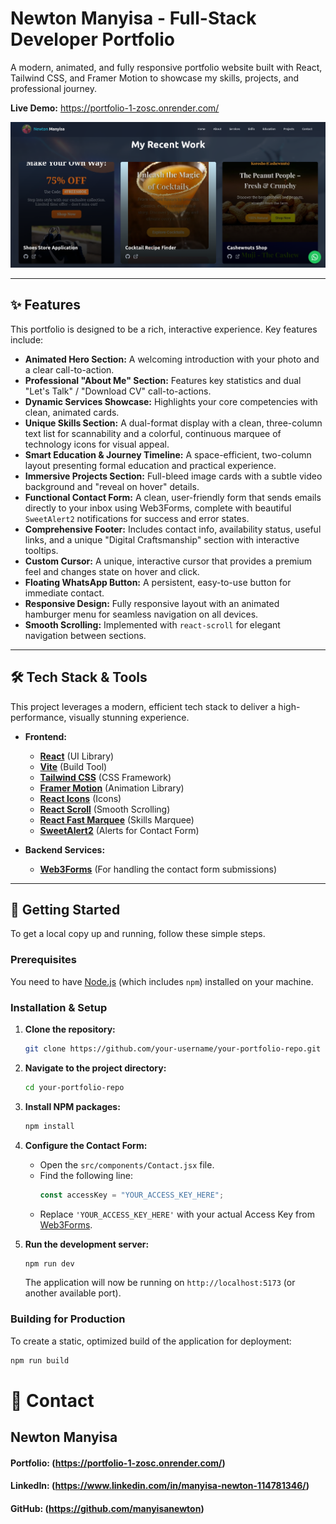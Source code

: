 # Newton Manyisa - Full-Stack Developer Portfolio

A modern, animated, and fully responsive portfolio website built with React, Tailwind CSS, and Framer Motion to showcase my skills, projects, and professional journey.

**Live Demo:** https://portfolio-1-zosc.onrender.com/

![Portfolio Screenshot](./public/screenshot.png)

---

## ✨ Features

This portfolio is designed to be a rich, interactive experience. Key features include:

- **Animated Hero Section:** A welcoming introduction with your photo and a clear call-to-action.
- **Professional "About Me" Section:** Features key statistics and dual "Let's Talk" / "Download CV" call-to-actions.
- **Dynamic Services Showcase:** Highlights your core competencies with clean, animated cards.
- **Unique Skills Section:** A dual-format display with a clean, three-column text list for scannability and a colorful, continuous marquee of technology icons for visual appeal.
- **Smart Education & Journey Timeline:** A space-efficient, two-column layout presenting formal education and practical experience.
- **Immersive Projects Section:** Full-bleed image cards with a subtle video background and "reveal on hover" details.
- **Functional Contact Form:** A clean, user-friendly form that sends emails directly to your inbox using Web3Forms, complete with beautiful `SweetAlert2` notifications for success and error states.
- **Comprehensive Footer:** Includes contact info, availability status, useful links, and a unique "Digital Craftsmanship" section with interactive tooltips.
- **Custom Cursor:** A unique, interactive cursor that provides a premium feel and changes state on hover and click.
- **Floating WhatsApp Button:** A persistent, easy-to-use button for immediate contact.
- **Responsive Design:** Fully responsive layout with an animated hamburger menu for seamless navigation on all devices.
- **Smooth Scrolling:** Implemented with `react-scroll` for elegant navigation between sections.

---

## 🛠️ Tech Stack & Tools

This project leverages a modern, efficient tech stack to deliver a high-performance, visually stunning experience.

- **Frontend:**

  - [**React**](https://reactjs.org/) (UI Library)
  - [**Vite**](https://vitejs.dev/) (Build Tool)
  - [**Tailwind CSS**](https://tailwindcss.com/) (CSS Framework)
  - [**Framer Motion**](https://www.framer.com/motion/) (Animation Library)
  - [**React Icons**](https://react-icons.github.io/react-icons/) (Icons)
  - [**React Scroll**](https://github.com/fisshy/react-scroll) (Smooth Scrolling)
  - [**React Fast Marquee**](https://www.react-fast-marquee.com/) (Skills Marquee)
  - [**SweetAlert2**](https://sweetalert2.github.io/) (Alerts for Contact Form)

- **Backend Services:**
  - [**Web3Forms**](https://web3forms.com/) (For handling the contact form submissions)

---

## 🚀 Getting Started

To get a local copy up and running, follow these simple steps.

### Prerequisites

You need to have [Node.js](https://nodejs.org/) (which includes `npm`) installed on your machine.

### Installation & Setup

1.  **Clone the repository:**

    ```bash
    git clone https://github.com/your-username/your-portfolio-repo.git
    ```

2.  **Navigate to the project directory:**

    ```bash
    cd your-portfolio-repo
    ```

3.  **Install NPM packages:**

    ```bash
    npm install
    ```

4.  **Configure the Contact Form:**

    - Open the `src/components/Contact.jsx` file.
    - Find the following line:
      ```javascript
      const accessKey = "YOUR_ACCESS_KEY_HERE";
      ```
    - Replace `'YOUR_ACCESS_KEY_HERE'` with your actual Access Key from [Web3Forms](https://web3forms.com).

5.  **Run the development server:**
    ```bash
    npm run dev
    ```
    The application will now be running on `http://localhost:5173` (or another available port).

### Building for Production

To create a static, optimized build of the application for deployment:

```bash
npm run build
```

# 👤 Contact

## Newton Manyisa

#### Portfolio: (https://portfolio-1-zosc.onrender.com/)

#### LinkedIn: (https://www.linkedin.com/in/manyisa-newton-114781346/)

#### GitHub: (https://github.com/manyisanewton)
